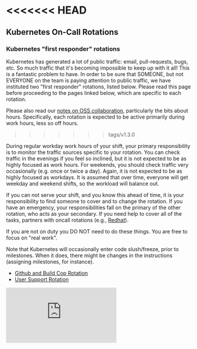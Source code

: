 <!-- BEGIN MUNGE: UNVERSIONED_WARNING -->

<<<<<<< HEAD
=======

<!-- END MUNGE: UNVERSIONED_WARNING -->

## Kubernetes On-Call Rotations

### Kubernetes "first responder" rotations

Kubernetes has generated a lot of public traffic: email, pull-requests, bugs,
etc. So much traffic that it's becoming impossible to keep up with it all! This
is a fantastic problem to have. In order to be sure that SOMEONE, but not
EVERYONE on the team is paying attention to public traffic, we have instituted
two "first responder" rotations, listed below. Please read this page before
proceeding to the pages linked below, which are specific to each rotation.

Please also read our [notes on OSS collaboration](collab.md), particularly the
bits about hours. Specifically, each rotation is expected to be active primarily
during work hours, less so off hours.
>>>>>>> tags/v1.3.0

During regular workday work hours of your shift, your primary responsibility is
to monitor the traffic sources specific to your rotation. You can check traffic
in the evenings if you feel so inclined, but it is not expected to be as highly
focused as work hours. For weekends, you should check traffic very occasionally
(e.g. once or twice a day). Again, it is not expected to be as highly focused as
workdays. It is assumed that over time, everyone will get weekday and weekend
shifts, so the workload will balance out.

If you can not serve your shift, and you know this ahead of time, it is your
responsibility to find someone to cover and to change the rotation. If you have
an emergency, your responsibilities fall on the primary of the other rotation,
who acts as your secondary. If you need help to cover all of the tasks, partners
with oncall rotations (e.g.,
[Redhat](https://github.com/orgs/kubernetes/teams/rh-oncall)).

If you are not on duty you DO NOT need to do these things. You are free to focus
on "real work".

Note that Kubernetes will occasionally enter code slush/freeze, prior to
milestones. When it does, there might be changes in the instructions (assigning
milestones, for instance).

* [Github and Build Cop Rotation](on-call-build-cop.md)
* [User Support Rotation](on-call-user-support.md)



<!-- BEGIN MUNGE: IS_VERSIONED -->
<!-- TAG IS_VERSIONED -->
<!-- END MUNGE: IS_VERSIONED -->




<!-- BEGIN MUNGE: IS_VERSIONED -->
<!-- TAG IS_VERSIONED -->
<!-- END MUNGE: IS_VERSIONED -->


<!-- BEGIN MUNGE: GENERATED_ANALYTICS -->
[![Analytics](https://kubernetes-site.appspot.com/UA-36037335-10/GitHub/docs/devel/on-call-rotations.md?pixel)]()
<!-- END MUNGE: GENERATED_ANALYTICS -->
